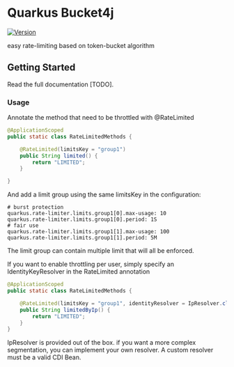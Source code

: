 # Quarkus Bucket4j

[![Version](https://img.shields.io/maven-central/v/io.quarkiverse.bucket4j/quarkus-bucket4j?logo=apache-maven&style=flat-square)](https://search.maven.org/artifact/io.quarkiverse.bucket4j/quarkus-bucket4j)

easy rate-limiting based on token-bucket algorithm

## Getting Started

Read the full documentation [TODO].

### Usage

Annotate the method that need to be throttled with @RateLimited

``` java
@ApplicationScoped
public static class RateLimitedMethods {

    @RateLimited(limitsKey = "group1")
    public String limited() {
        return "LIMITED";
    }

}
```

And add a limit group using the same limitsKey in the configuration:

``` properties
# burst protection
quarkus.rate-limiter.limits.group1[0].max-usage: 10
quarkus.rate-limiter.limits.group1[0].period: 1S
# fair use
quarkus.rate-limiter.limits.group1[1].max-usage: 100
quarkus.rate-limiter.limits.group1[1].period: 5M
```

The limit group can contain multiple limit that will all be enforced.

If you want to enable throttling per user, simply specify an IdentityKeyResolver in the RateLimited annotation

``` java
@ApplicationScoped
public static class RateLimitedMethods {

    @RateLimited(limitsKey = "group1", identityResolver = IpResolver.class)
    public String limitedByIp() {
        return "LIMITED";
    }
}
```

IpResolver is provided out of the box. if you want a more complex segmentation, you can implement your own resolver.
A custom resolver must be a valid CDI Bean.
